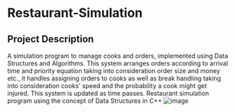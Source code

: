 # Restaurant-Simulation
## Project Description
A simulation program to manage cooks and orders, implemented using Data Structures and Algorithms. This system arranges orders according to arrival time and priority equation taking into consideration order size and money etc., it handles assigning orders to cooks as well as break handling taking into consideration cooks' speed and the probability a cook might get injured. This system is updated as time passes.
Restaurant simulation program using the concept of Data Structures in C++
![image](https://user-images.githubusercontent.com/65696094/224070008-9b18d79a-e082-4860-8135-724732ac9bff.png)
